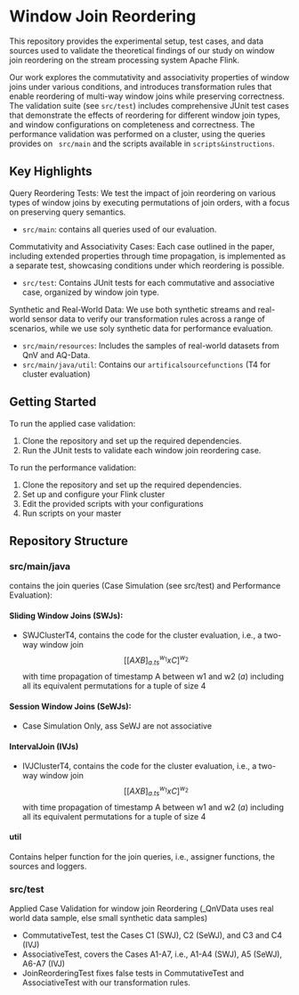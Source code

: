# Window Join Reordering 

This repository provides the experimental setup, test cases, and data sources used to validate the theoretical findings of our study on window join reordering on the stream processing system Apache Flink.

Our work explores the commutativity and associativity properties of window joins under various conditions, and introduces transformation rules that enable reordering of multi-way window joins while preserving correctness. 
The validation suite (see `src/test`) includes comprehensive JUnit test cases that demonstrate the effects of reordering for different window join types, and window configurations on completeness and correctness.
The performance validation was performed on a cluster, using the queries provides on ` src/main` and the scripts available in `scripts&instructions`. 

## Key Highlights
Query Reordering Tests: We test the impact of join reordering on various types of window joins by executing permutations of join orders, with a focus on preserving query semantics.
- `src/main`: contains all queries used of our evaluation.

Commutativity and Associativity Cases: Each case outlined in the paper, including extended properties through time propagation, is implemented as a separate test, showcasing conditions under which reordering is possible.
- `src/test`: Contains JUnit tests for each commutative and associative case, organized by window join type.

Synthetic and Real-World Data: We use both synthetic streams and real-world sensor data to verify our transformation rules across a range of scenarios, while we use soly synthetic data for performance evaluation.
- `src/main/resources`: Includes the samples of real-world datasets from QnV and AQ-Data.
- `src/main/java/util`: Contains our `artificalsourcefunctions` (T4 for cluster evaluation)

## Getting Started
To run the applied case validation:

1. Clone the repository and set up the required dependencies.
2. Run the JUnit tests to validate each window join reordering case.

To run the performance validation:

1. Clone the repository and set up the required dependencies.
2. Set up and configure your Flink cluster
3. Edit the provided scripts with your configurations 
4. Run scripts on your master 
 
## Repository Structure 

### src/main/java
contains the join queries (Case Simulation (see src/test) and Performance Evaluation): 
#### Sliding Window Joins (SWJs): 
- SWJClusterT4, contains the code for the cluster evaluation, i.e., a two-way window join $$ [[A X B]^{w_1}_{a.ts} x C]^{w_2} $$ with time propagation of timestamp A between w1 and w2 (_a_) including all its equivalent permutations for a tuple of size 4
#### Session Window Joins (SeWJs):
- Case Simulation Only, ass SeWJ are not associative
#### IntervalJoin (IVJs) 
- IVJClusterT4, contains the code for the cluster evaluation, i.e., a two-way window join $$ [[A X B]^{w_1}_{a.ts} x C]^{w_2} $$ with time propagation of timestamp A between w1 and w2 (_a_) including all its equivalent permutations for a tuple of size 4

#### util
Contains helper function for the join queries, i.e., assigner functions, the sources and loggers. 

### src/test 
Applied Case Validation for window join Reordering (_QnVData uses real world data sample, else small synthetic data samples)
- CommutativeTest, test the Cases C1 (SWJ), C2 (SeWJ), and C3 and C4 (IVJ)
- AssociativeTest, covers the Cases A1-A7, i.e., A1-A4 (SWJ), A5 (SeWJ), A6-A7 (IVJ)
- JoinReorderingTest fixes false tests in CommutativeTest and AssociativeTest with our transformation rules.  

